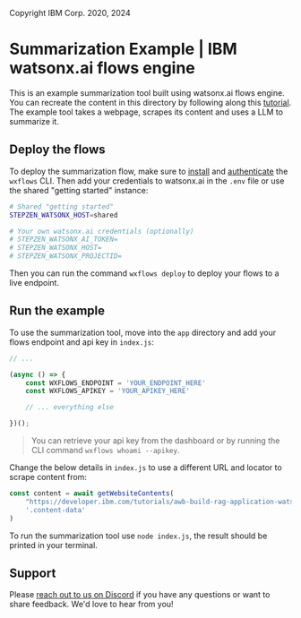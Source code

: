 Copyright IBM Corp. 2020, 2024

# Summarization Example | IBM watsonx.ai flows engine

This is an example summarization tool built using watsonx.ai flows engine. You can recreate the content in this directory by following along this [tutorial](https://developer.ibm.com/tutorials/awb-build-web-page-summarization-tool-watsonx-ai-flows-engine). The example tool takes a webpage, scrapes its content and uses a LLM to summarize it.

## Deploy the flows

To deploy the summarization flow, make sure to [install](https://watzen.ibm.stepzen.com/docs/installation) and [authenticate](https://watzen.ibm.stepzen.com/docs/authentication) the `wxflows` CLI. Then add your credentials to watsonx.ai in the `.env` file or use the shared "getting started" instance:

```bash
# Shared "getting started"
STEPZEN_WATSONX_HOST=shared

# Your own watsonx.ai credentials (optionally)
# STEPZEN_WATSONX_AI_TOKEN=
# STEPZEN_WATSONX_HOST=
# STEPZEN_WATSONX_PROJECTID=
```

Then you can run the command `wxflows deploy` to deploy your flows to a live endpoint.

## Run the example

To use the summarization tool, move into the `app` directory and add your flows endpoint and api key in `index.js`:

```js
// ...

(async () => {
    const WXFLOWS_ENDPOINT = 'YOUR_ENDPOINT_HERE'
    const WXFLOWS_APIKEY = 'YOUR_APIKEY_HERE'

    // ... everything else

})();
```

> You can retrieve your api key from the dashboard or by running the CLI command `wxflows whoami --apikey`.

Change the below details in `index.js` to use a different URL and locator to scrape content from:

```js
const content = await getWebsiteContents(
    "https://developer.ibm.com/tutorials/awb-build-rag-application-watsonx-ai-flows-engine/",
    '.content-data'
)
```

To run the summarization tool use `node index.js`, the result should be printed in your terminal.

## Support

Please [reach out to us on Discord](https://discord.com/invite/NzCQQWm7Xs) if you have any questions or want to share feedback. We'd love to hear from you!
